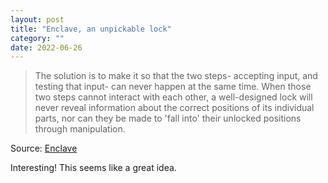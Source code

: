 ```yaml
---
layout: post
title: "Enclave, an unpickable lock"
category: ""
date: 2022-06-26
---
```


> The solution is to make it so that the two steps- accepting input, and testing that input- can never happen at the same time. When those two steps cannot interact with each other, a well-designed lock will never reveal information about the correct positions of its individual parts, nor can they be made to 'fall into' their unlocked positions through manipulation.

Source: [Enclave](https://ominoushum.com/lock/)

Interesting! This seems like a great idea.
